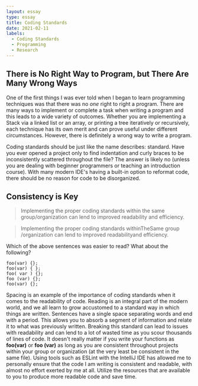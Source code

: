 ```yaml
---
layout: essay
type: essay
title: Coding Standards
date: 2021-02-11
labels:
  - Coding Standards
  - Programming
  - Research
---
```


## There is No Right Way to Program, but There Are Many Wrong Ways

One of the first things I was ever told when I began to learn programming techniques was that there was no *one* right
to right a program. There are many ways to implement or complete a task when writing a program and this leads to a wide
variety of outcomes. Whether you are implementing a Stack via a linked list or an array, or printing a tree iteratively
or recursively, each technique has its own merit and can prove useful under different circumstances. However, there is
definitely a wrong way to write a program.

Coding standards should be just like the name describes: standard. Have you ever opened a project only to find
indentation and curly braces to be inconsistently scattered throughout the file? The answer is likely no (unless you
are dealing with beginner programmers or teaching an introduction course). With many modern IDE's having a built-in
option to reformat code, there should be no reason for code to be disorganized.

## Consistency is Key

> Implementing the proper coding standards within the same group/organization can lend to improved readability and efficiency.

> Implementing   the proper   coding   standards   withinTheSame   group  /organization   can   lend   to improved   readabilityand   efficiency.

Which of the above sentences was easier to read? What about the following?

```
foo(var) {};
foo(var) { };
foo( var ) {};
foo (var) {};
foo(var) {};
```

Spacing is an example of the importance of coding standards when it comes to the readability of code. Reading is an
integral part of the modern world, and we all learn to grow accustomed to a standard way in which things are written.
Sentences have a single space separating words and end with a period. This allows you to absorb a segment of 
information and relate it to what was previously written. Breaking this standard can lead to issues with readability
and can lend to a lot of wasted time as you scour thousands of lines of code. It doesn't really matter if you write
your functions as **foo(var)** or **foo (var)** as long as you are consistent throughout projects within your group
or organization (at the very least be consistent in the same file). Using tools such as ESLint with the IntelliJ IDE 
has allowed me to personally ensure that the code I am writing is consistent and readable, with almost no effort 
exerted by me at all. Utilize the resources that are available to you to produce more readable code and save time.
